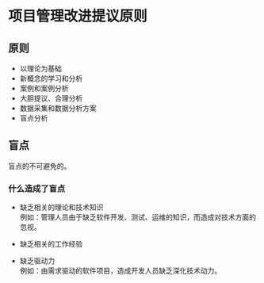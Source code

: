 # 项目管理改进提议原则

## 原则

- 以理论为基础  
- 新概念的学习和分析  
- 案例和案例分析  
- 大胆提议、合理分析  
- 数据采集和数据分析方案  
- 盲点分析  

## 盲点

盲点的不可避免的。  

### 什么造成了盲点

- 缺乏相关的理论和技术知识  
  例如：管理人员由于缺乏软件开发、测试、运维的知识，而造成对技术方面的忽视。  

- 缺乏相关的工作经验  

- 缺乏驱动力  
  例如：由需求驱动的软件项目，造成开发人员缺乏深化技术动力。  
